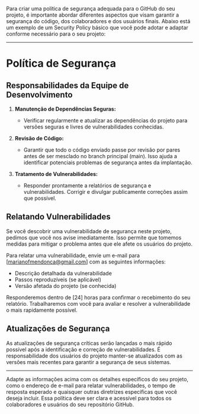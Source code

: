Para criar uma política de segurança adequada para o GitHub do seu projeto, é importante abordar diferentes aspectos que visam garantir a segurança do código, dos colaboradores e dos usuários finais. Abaixo está um exemplo de um Security Policy básico que você pode adotar e adaptar conforme necessário para o seu projeto:

---

# Política de Segurança

## Responsabilidades da Equipe de Desenvolvimento

1. **Manutenção de Dependências Seguras:**
   - Verificar regularmente e atualizar as dependências do projeto para versões seguras e livres de vulnerabilidades conhecidas.

2. **Revisão de Código:**
   - Garantir que todo o código enviado passe por revisão por pares antes de ser mesclado no branch principal (main). Isso ajuda a identificar potenciais problemas de segurança antes da implantação.

3. **Tratamento de Vulnerabilidades:**
   - Responder prontamente a relatórios de segurança e vulnerabilidades. Corrigir e divulgar publicamente correções assim que possível.

## Relatando Vulnerabilidades

Se você descobrir uma vulnerabilidade de segurança neste projeto, pedimos que você nos avise imediatamente. Isso permite que tomemos medidas para mitigar o problema antes que ele afete os usuários do projeto.

Para relatar uma vulnerabilidade, envie um e-mail para [marianofmendonca@gmail.com] com as seguintes informações:

- Descrição detalhada da vulnerabilidade
- Passos reproduzíveis (se aplicável)
- Versão afetada do projeto (se conhecida)

Responderemos dentro de [24] horas para confirmar o recebimento do seu relatório. Trabalharemos com você para avaliar e resolver a vulnerabilidade o mais rapidamente possível.

## Atualizações de Segurança

As atualizações de segurança críticas serão lançadas o mais rápido possível após a identificação e correção de vulnerabilidades. É responsabilidade dos usuários do projeto manter-se atualizados com as versões mais recentes para garantir a segurança de seus sistemas.

---

Adapte as informações acima com os detalhes específicos do seu projeto, como o endereço de e-mail para relatar vulnerabilidades, o tempo de resposta esperado e quaisquer outras diretrizes específicas que você deseja incluir. Essa política deve ser clara e acessível para todos os colaboradores e usuários do seu repositório GitHub.
